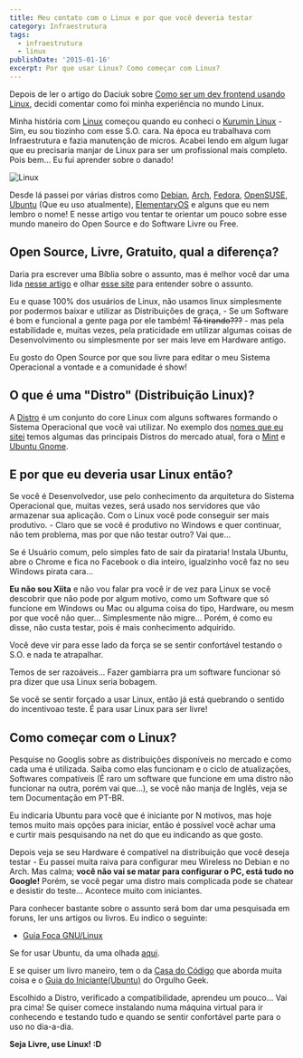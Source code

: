 ```yaml
---
title: Meu contato com o Linux e por que você deveria testar
category: Infraestrutura
tags:
  - infraestrutura
  - linux
publishDate: '2015-01-16'
excerpt: Por que usar Linux? Como começar com Linux?
---
```


Depois de ler o artigo do Daciuk sobre [Como ser um dev frontend usando Linux](https://blog.da2k.com.br/2015/01/15/como-ser-um-dev-frontend-usando-linux/ 'Como ser um dev frontend usando Linux'), decidi comentar como foi minha experiência no mundo Linux.

Minha história com [Linux](https://pt.wikipedia.org/wiki/Linux 'O que é Linux') começou quando eu conheci o [Kurumin Linux](https://pt.wikipedia.org/wiki/Kurumin 'Kurumin') - Sim, eu sou tiozinho com esse S.O. cara. Na época eu trabalhava com Infraestrutura e fazia manutenção de micros. Acabei lendo em algum lugar que eu precisaria manjar de Linux para ser um profissional mais completo. Pois bem... Eu fui aprender sobre o danado!

![Linux](~/assets/images/posts/linux-icon.png)

Desde lá passei por várias distros como [Debian](https://www.debian.org/index.pt.html 'Debian'), [Arch](https://www.archlinux.org/ 'Arch'), [Fedora](https://getfedora.org/ 'Fedora'), [OpenSUSE](https://pt.opensuse.org/Bem-vindo_ao_openSUSE.org 'OpenSUSE'), [Ubuntu](https://www.ubuntu.com/ 'Ubuntu') (Que eu uso atualmente), [ElementaryOS](https://elementaryos.org/ 'ElementaryOS') e alguns que eu nem lembro o nome! E nesse artigo vou tentar te orientar um pouco sobre esse mundo maneiro do Open Source e do Software Livre ou Free.

## <a name='OpenSourceLivreGratuitoqualadiferena'></a>Open Source, Livre, Gratuito, qual a diferença?

Daria pra escrever uma Bíblia sobre o assunto, mas é melhor você dar uma lida [nesse artigo](https://www.infowester.com/freexopen.php 'Software livre, código aberto e software gratuito: as diferenças') e olhar [esse site](https://softwarelivre.org/open-source-codigo-aberto 'Software Livre Brasil') para entender sobre o assunto.

Eu e quase 100% dos usuários de Linux, não usamos linux simplesmente por podermos baixar e utilizar as Distribuições de graça, - Se um Software é bom e funcional a gente paga por ele também! ~~Tá tirando???~~ - mas pela estabilidade e, muitas vezes, pela praticidade em utilizar algumas coisas de Desenvolvimento ou simplesmente por ser mais leve em Hardware antigo.

Eu gosto do Open Source por que sou livre para editar o meu Sistema Operacional a vontade e a comunidade é show!

## <a name='OqueumaDistroDistribuioLinux'></a>O que é uma "Distro" (Distribuição Linux)?

A [Distro](https://pt.wikipedia.org/wiki/Distribui%C3%A7%C3%A3o_Linux 'Distribuição Linux') é um conjunto do core Linux com alguns softwares formando o Sistema Operacional que você vai utilizar. No exemplo dos <a href="#distros">nomes que eu sitei</a> temos algumas das principais Distros do mercado atual, fora o [Mint](https://www.linuxmint.com/ 'Linux Mint') e [Ubuntu Gnome](https://ubuntugnome.org/ 'Ubuntu Gnome').

## <a name='EporqueeudeveriausarLinuxento'></a>E por que eu deveria usar Linux então?

Se você é Desenvolvedor, use pelo conhecimento da arquitetura do Sistema Operacional que, muitas vezes, será usado nos servidores que vão armazenar sua aplicação. Com o Linux você pode conseguir ser mais produtivo. - Claro que se você é produtivo no Windows e quer continuar, não tem problema, mas por que não testar outro? Vai que...

Se é Usuário comum, pelo simples fato de sair da pirataria! Instala Ubuntu, abre o Chrome e fica no Facebook o dia inteiro, igualzinho você faz no seu Windows pirata cara...

**Eu não sou Xiita** e não vou falar pra você ir de vez para Linux se você descobrir que não pode por algum motivo, como um Software que só funcione em Windows ou Mac ou alguma coisa do tipo, Hardware, ou mesm por que você não quer... Simplesmente não migre... Porém, é como eu disse, não custa testar, pois é mais conhecimento adquirido.

Você deve vir para esse lado da força se se sentir confortável testando o S.O. e nada te atrapalhar.

Temos de ser razoáveis... Fazer gambiarra pra um software funcionar só pra dizer que usa Linux seria bobagem.

Se você se sentir forçado a usar Linux, então já está quebrando o sentido do incentivoao teste. É para usar Linux para ser livre!

## <a name='ComocomearcomoLinux'></a>Como começar com o Linux?

Pesquise no Googlis sobre as distribuições disponíveis no mercado e como cada uma é utilizada. Saiba como elas funcionam e o ciclo de atualizações, Softwares compatíveis (É raro um software que funcione em uma distro não funcionar na outra, porém vai que...), se você não manja de Inglês, veja se tem Documentação em PT-BR.

Eu indicaria Ubuntu para você que é iniciante por N motivos, mas hoje temos muito mais opções para iniciar, então é possível você achar uma e curtir mais pesquisando na net do que eu indicando as que gosto.

Depois veja se seu Hardware é compatível na distribuição que você deseja testar - Eu passei muita raiva para configurar meu Wireless no Debian e no Arch. Mas calma; **você não vai se matar para configurar o PC, está tudo no Google!** Porém, se você pegar uma distro mais complicada pode se chatear e desistir do teste... Acontece muito com iniciantes.

Para conhecer bastante sobre o assunto será bom dar uma pesquisada em foruns, ler uns artigos ou livros. Eu indico o seguinte:

- [Guia Foca GNU/Linux](https://www.guiafoca.org/ 'Guia Foca')

Se for usar Ubuntu, da uma olhada [aqui](https://ubuntu-br.org/comece 'Ubuntu - Comece Aqui!').

E se quiser um livro maneiro, tem o da [Casa do Código](https://www.casadocodigo.com.br/products/livro-linux 'Começando com o Linux: Comandos, serviços e administração') que aborda muita coisa e o [Guia do Iniciante(Ubuntu)](https://orgulhogeek.net/ubuntu-guia-do-iniciante/ 'Orgulho Geek') do Orgulho Geek.

Escolhido a Distro, verificado a compatibilidade, aprendeu um pouco... Vai pra cima! Se quiser comece instalando numa máquina virtual para ir conhecendo e testando tudo e quando se sentir confortável parte para o uso no dia-a-dia.

**Seja Livre, use Linux! :D**
